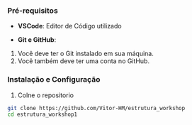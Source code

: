 ### Pré-requisitos

* **VSCode**: Editor de Código utilizado

* **Git e GitHub**:
1. Você deve ter o Git instalado em sua máquina.
2. Você também deve ter uma conta no GitHub.

### Instalação e Configuração
1. Colne o repositorio
```bash
git clone https://github.com/Vitor-HM/estrutura_workshop
cd estrutura_workshop1
```